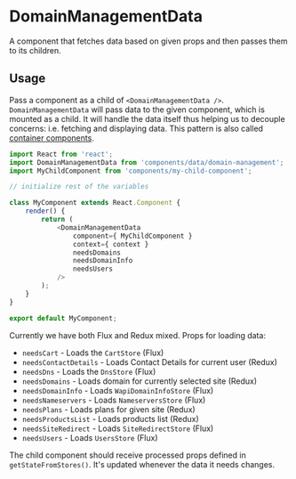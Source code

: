 # DomainManagementData

A component that fetches data based on given props and then passes them to its children.

## Usage

Pass a component as a child of `<DomainManagementData />`. `DomainManagementData` will pass data to the given component, which is mounted as a child.
It will handle the data itself thus helping us to decouple concerns: i.e. fetching and displaying data. This pattern is also called [container components](https://medium.com/@learnreact/container-components-c0e67432e005).

```js
import React from 'react';
import DomainManagementData from 'components/data/domain-management';
import MyChildComponent from 'components/my-child-component';

// initialize rest of the variables

class MyComponent extends React.Component {
	render() {
		return (
			<DomainManagementData
				component={ MyChildComponent }
				context={ context }
				needsDomains
				needsDomainInfo
				needsUsers
			/>
		);
	}
}

export default MyComponent;
```

Currently we have both Flux and Redux mixed. Props for loading data:

- `needsCart` - Loads the `CartStore` (Flux)
- `needsContactDetails` - Loads Contact Details for current user (Redux)
- `needsDns` - Loads the `DnsStore` (Flux)
- `needsDomains` - Loads domain for currently selected site (Redux)
- `needsDomainInfo` - Loads `WapiDomainInfoStore` (Flux)
- `needsNameservers` - Loads `NameserversStore` (Flux)
- `needsPlans` - Loads plans for given site (Redux)
- `needsProductsList` - Loads products list (Redux)
- `needsSiteRedirect` - Loads `SiteRedirectStore` (Flux)
- `needsUsers` - Loads `UsersStore` (Flux)

The child component should receive processed props defined in `getStateFromStores()`. It's updated whenever the data it needs changes.
